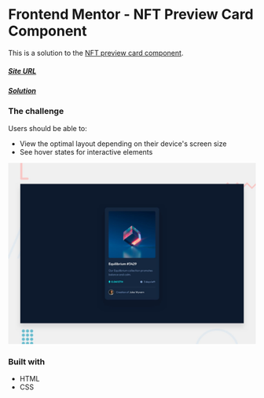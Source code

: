 # Frontend Mentor - NFT Preview Card Component

This is a solution to the [NFT preview card component](https://www.frontendmentor.io/challenges/nft-preview-card-component-SbdUL_w0U).

##### [Site URL](https://sharp-easley-8d6722.netlify.app/) 
##### [Solution](https://www.frontendmentor.io/solutions/nft-preview-card-solution-with-html-and-css-hD39m8PY3)

### The challenge

Users should be able to:

- View the optimal layout depending on their device's screen size
- See hover states for interactive elements

![](./design/desktop-preview.jpg)

### Built with
- HTML
- CSS 
